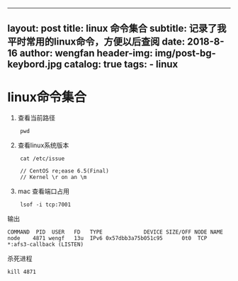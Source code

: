 
---
layout:     post
title:      linux 命令集合
subtitle:   记录了我平时常用的linux命令，方便以后查阅
date:       2018-8-16
author:     wengfan
header-img: img/post-bg-keybord.jpg
catalog: true
tags:
    - linux
---
# linux命令集合

1. 查看当前路径
```
    pwd
```

2. 查看linux系统版本
```
    cat /etc/issue

    // CentOS re;ease 6.5(Final)
    // Kernel \r on an \m
```

3. mac 查看端口占用
```
    lsof -i tcp:7001
```
输出
```
COMMAND  PID  USER   FD   TYPE             DEVICE SIZE/OFF NODE NAME
node    4871 wengf   13u  IPv6 0x57dbb3a75b051c95      0t0  TCP *:afs3-callback (LISTEN)
```
杀死进程
```
kill 4871
```